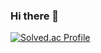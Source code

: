 ### Hi there 👋
[![Solved.ac Profile](http://mazassumnida.wtf/api/v2/generate_badge?boj=rlatmdcjf9)](https://solved.ac/rlatmdcjf9/)
